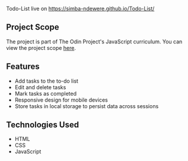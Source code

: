 Todo-List live on https://simba-ndewere.github.io/Todo-List/ 

## Project Scope
The project is part of The Odin Project's JavaScript curriculum. You can view the project scope [here](https://www.theodinproject.com/lessons/node-path-javascript-todo-list).

## Features
- Add tasks to the to-do list
- Edit and delete tasks
- Mark tasks as completed
- Responsive design for mobile devices
- Store tasks in local storage to persist data across sessions

## Technologies Used
- HTML
- CSS
- JavaScript
